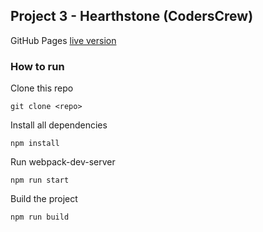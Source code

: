 ## Project 3 - Hearthstone (CodersCrew)

GitHub Pages [live version](https://marcincyboran.github.io/hearthstone/)

### How to run

Clone this repo
```
git clone <repo>
```

Install all dependencies
```
npm install
```

Run webpack-dev-server
```
npm run start
```

Build the project
```
npm run build
```

